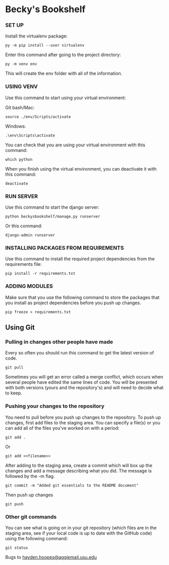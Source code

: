 Becky's Bookshelf
========================================


### SET UP
Install the virtualenv package: 

    py -m pip install --user virtualenv


Enter this command after going to the project directory: 

    py -m venv env


This will create the env folder with all of the information.


### USING VENV
Use this command to start using your virtual environment:

Git bash/Mac: 

    source ./env/Scripts/activate


Windows: 

    .\env\Scripts\activate


You can check that you are using your virtual environment with this command: 

    which python
    
When you finish using the virtual environment, you can deactivate it with this command:

    deactivate


### RUN SERVER
Use this command to start the django server: 

    python beckysbookshelf/manage.py runserver

Or this command:

    django-admin runserver


### INSTALLING PACKAGES FROM REQUIREMENTS
Use this command to install the required project dependencies from the requirements file:

    pip install -r requirements.txt


### ADDING MODULES
Make sure that you use the following command to store the packages that you install as
project dependencies before you push up changes.

    pip freeze > requirements.txt

## Using Git
### Pulling in changes other people have made
Every so often you should run this command to get the latest version of code.

    git pull
    
Sometimes you will get an error called a merge conflict, which occurs when several people have edited the same lines of code. You will be presented with both versions (yours and the repository's) and will need to decide what to keep.

### Pushing your changes to the repository
You need to pull before you push up changes to the repository.
To push up changes, first add files to the staging area. You can specify a file(s) or you can add all of the files you've worked on with a period:

    git add .

Or

    git add <<filename>>

After adding to the staging area, create a commit which will box up the changes and add a message describing what you did. The message is followed by the -m flag.

    git commit -m "Added git essentials to the README document"

Then push up changes

    git push

### Other git commands
You can see what is going on in your git repository (which files are in the staging area, see if your local code is up to date with the GitHub code) using the following command:

    git status

Bugs to hayden.hoopes@aggiemail.usu.edu
